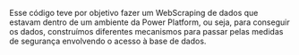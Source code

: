 Esse código teve por objetivo fazer um WebScraping de dados que estavam dentro de um ambiente da Power Platform, ou seja, para conseguir os dados, construímos diferentes mecanismos para passar pelas medidas de segurança envolvendo o acesso à base de dados. 

